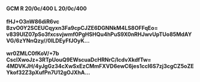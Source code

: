 #### GCM R 20/0c/400 L 20/0c/400
**fHJ+O3nW86diR6vc**<br/>**BzvO0Y2SCEUCqyxn3Fa9cpCJZE6DGNNkM4LS8OFFqEo=**<br/>**v839UIZ07pSo3fxcsvjwmf0PgHSHQu4hPuS9X0nRHJwvUpTUo85MdAYVG/6zYNnQzy//0lLDEyFfJOyK...**<br/><br/>
**wr0ZMLC0fKoV/+7b**<br/>**CsclXwoJz+3RTpUouQ9EWscuaDcHRNrC/lcdvXkdfTw=**<br/>**4MDVKJH/4yJgGz34cXwSxEzCMmFXVD6ewC6jes1ccI6S7zj3cgCZ5oZEYkof32Z3pXufPn7U12gOJXhA...**